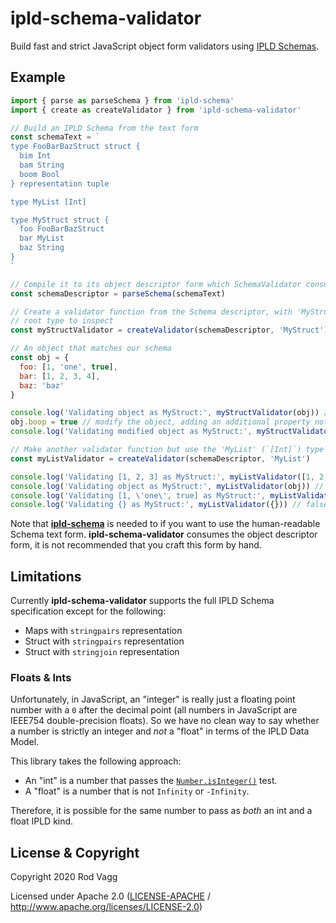 # ipld-schema-validator

Build fast and strict JavaScript object form validators using [IPLD Schemas](https://specs.ipld.io/schemas/).

## Example

```js
import { parse as parseSchema } from 'ipld-schema'
import { create as createValidator } from 'ipld-schema-validator'

// Build an IPLD Schema from the text form
const schemaText = `
type FooBarBazStruct struct {
  bim Int
  bam String
  boom Bool
} representation tuple

type MyList [Int]

type MyStruct struct {
  foo FooBarBazStruct
  bar MyList
  baz String
}
`

// Compile it to its object descriptor form which SchemaValidator consumes
const schemaDescriptor = parseSchema(schemaText)

// Create a validator function from the Schema descriptor, with 'MyStruct' as the
// root type to inspect
const myStructValidator = createValidator(schemaDescriptor, 'MyStruct')

// An object that matches our schema
const obj = {
  foo: [1, 'one', true],
  bar: [1, 2, 3, 4],
  baz: 'baz'
}

console.log('Validating object as MyStruct:', myStructValidator(obj)) // true
obj.boop = true // modify the object, adding an additional property not defined by the schema
console.log('Validating modified object as MyStruct:', myStructValidator(obj)) // false

// Make another validator function but use the 'MyList' (`[Int]`) type as the root
const myListValidator = createValidator(schemaDescriptor, 'MyList')

console.log('Validating [1, 2, 3] as MyStruct:', myListValidator([1, 2, 3])) // true
console.log('Validating object as MyStruct:', myListValidator(obj)) // false
console.log('Validating [1, \'one\', true] as MyStruct:', myListValidator([1, 'one', true])) // false
console.log('Validating {} as MyStruct:', myListValidator({})) // false
```

Note that **[ipld-schema](https://ghub.io/ipld-schema)** is needed to if you want to use the human-readable Schema text form. **ipld-schema-validator** consumes the object descriptor form, it is not recommended that you craft this form by hand.

## Limitations

Currently **ipld-schema-validator** supports the full IPLD Schema specification except for the following:

* Maps with `stringpairs` representation
* Struct with `stringpairs` representation
* Struct with `stringjoin` representation

### Floats & Ints

Unfortunately, in JavaScript, an "integer" is really just a floating point number with a `0` after the decimal point (all numbers in JavaScript are IEEE754 double-precision floats). So we have no clean way to say whether a number is strictly an integer and _not_ a "float" in terms of the IPLD Data Model.

This library takes the following approach:

* An "int" is a number that passes the [`Number.isInteger()`](https://developer.mozilla.org/en-US/docs/Web/JavaScript/Reference/Global_Objects/Number/isInteger) test.
* A "float" is a number that is not `Infinity` or `-Infinity`.

Therefore, it is possible for the same number to pass as _both_ an int and a float IPLD kind.

## License & Copyright

Copyright 2020 Rod Vagg

Licensed under Apache 2.0 ([LICENSE-APACHE](LICENSE-APACHE) / http://www.apache.org/licenses/LICENSE-2.0)
